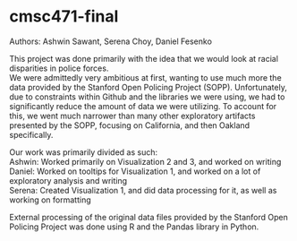 # cmsc471-final
Authors: Ashwin Sawant, Serena Choy, Daniel Fesenko

This project was done primarily with the idea that we would look at racial disparities in police forces. \
We were admittedly very ambitious at first, wanting to use much more the data provided by the Stanford Open Policing Project (SOPP). 
Unfortunately, due to constraints within Github and the libraries we were using, we had to significantly reduce the amount of data 
we were utilizing. To account for this, we went much narrower than many other exploratory artifacts presented by the SOPP, focusing on California, and then Oakland specifically.

Our work was primarily divided as such: \
Ashwin: Worked primarily on Visualization 2 and 3, and worked on writing \
Daniel: Worked on tooltips for Visualization 1, and worked on a lot of exploratory analysis and writing \
Serena: Created Visualization 1, and did data processing for it, as well as working on formatting 

External processing of the original data files provided by the Stanford Open Policing Project was done using R and the Pandas library in Python.



